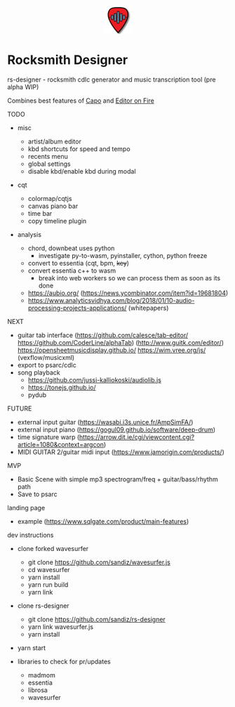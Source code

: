 <p align="center">
<img width="12.5%" src="https://github.com/sandiz/rs-designer/raw/master/src/assets/icons/icon-1024x1024.png">
</p>

# Rocksmith Designer
rs-designer - rocksmith cdlc generator and music transcription tool (pre alpha WIP)

Combines best features of [Capo](http://supermegaultragroovy.com/products/capo/mac/) and [Editor on Fire](https://github.com/raynebc/editor-on-fire)

TODO
- misc
    - artist/album editor
    - kbd shortcuts for speed and tempo
    - recents menu
    - global settings
    - disable kbd/enable kbd during modal

- cqt
    - colormap/cqtjs
    - canvas piano bar 
    - time bar
    - copy timeline plugin

- analysis
   - chord, downbeat uses python
        - investigate py-to-wasm, pyinstaller, cython, python freeze
   - convert to essentia (cqt, bpm, ~~key~~)
   - convert essentia c++ to wasm
        - break into web workers so we can process them as soon as its done
   - https://aubio.org/ (https://news.ycombinator.com/item?id=19681804)
   - https://www.analyticsvidhya.com/blog/2018/01/10-audio-processing-projects-applications/ (whitepapers)




NEXT

- guitar tab interface (https://github.com/calesce/tab-editor/ https://github.com/CoderLine/alphaTab) (http://www.guitk.com/editor/)
https://opensheetmusicdisplay.github.io/
https://wim.vree.org/js/ (vexflow/musicxml)
- export to psarc/cdlc
- song playback
  - https://github.com/jussi-kalliokoski/audiolib.js
  - https://tonejs.github.io/
  - pydub


FUTURE
- external input guitar (https://wasabi.i3s.unice.fr/AmpSimFA/)
- external input piano (https://gogul09.github.io/software/deep-drum)
- time signature warp (https://arrow.dit.ie/cgi/viewcontent.cgi?article=1080&context=argcon)
- MIDI GUITAR 2/guitar midi input (https://www.jamorigin.com/products/)


MVP
- Basic Scene with simple mp3 spectrogram/freq + guitar/bass/rhythm path
- Save to psarc

landing page
- example (https://www.sqlgate.com/product/main-features)


dev instructions
- clone forked wavesurfer
    - git clone https://github.com/sandiz/wavesurfer.js
    - cd wavesurfer
    - yarn install
    - yarn run build
    - yarn link
- clone rs-designer
    - git clone https://github.com/sandiz/rs-designer
    - yarn link wavesurfer.js
    - yarn install
- yarn start

- libraries to check for pr/updates
    - madmom
    - essentia
    - librosa
    - wavesurfer